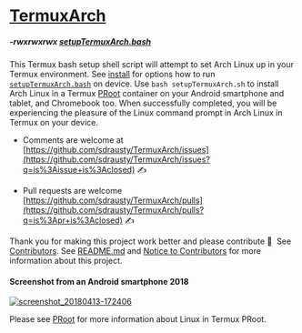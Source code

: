 # [TermuxArch](https://github.com/sdrausty/TermuxArch)

##### -rwxrwxrwx [setupTermuxArch.bash](https://sdrausty.github.io/TermuxArch/setupTermuxArch.bash)  

This Termux bash setup shell script will attempt to set Arch Linux up in your Termux environment.  See [install](install) for options how to run [`setupTermuxArch.bash`](https://raw.githubusercontent.com/TermuxArch/TermuxArch/master/setupTermuxArch.bash) on device.  Use `bash setupTermuxArch.sh` to install Arch Linux in a Termux [PRoot](PRoot) container on your Android smartphone and tablet, and Chromebook too.  When successfully completed, you will be experiencing the pleasure of the Linux command prompt in Arch Linux in Termux on your device. 

* Comments are welcome at [https://github.com/sdrausty/TermuxArch/issues](https://github.com/sdrausty/TermuxArch/issues?q=is%3Aissue+is%3Aclosed) ✍ 

* Pull requests are welcome [https://github.com/sdrausty/TermuxArch/pulls](https://github.com/sdrausty/TermuxArch/pulls?q=is%3Apr+is%3Aclosed) ✍ 

Thank you for making this project work better and please contribute 🔆  See [Contributors](https://sdrausty.github.io/TermuxArch/CONTRIBUTORS).  See [README.md](README.md) and [Notice to Contributors](https://sdrausty.github.io/TermuxArch/NOTICE.html) for more information about this project.

#### Screenshot from an Android smartphone 2018
[![screenshot_20180413-172406](https://user-images.githubusercontent.com/27742457/38758637-ec0ff0dc-3f3f-11e8-802c-82bc511cde88.png)](https://TermuxArch.github.io/docsTermuxArch/install)

Please see [PRoot](PRoot) for more information about Linux in Termux PRoot.  
